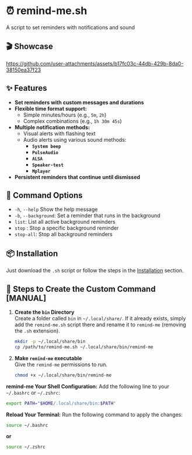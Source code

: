 # ⏰ remind-me.sh

A script to set reminders with notifications and sound

## 🎬 Showcase

https://github.com/user-attachments/assets/b17fc03c-44db-429b-8da0-38150ea37f23


## ✨ Features

- **Set reminders with custom messages and durations**
- **Flexible time format support:**
  - Simple minutes/hours (e.g., `5m`, `2h`)
  - Complex combinations (e.g., `1h 30m 45s`)
- **Multiple notification methods:**
  - Visual alerts with flashing text
  - Audio alerts using various sound methods:
    - **`System beep`**
    - **`PulseAudio`**
    - **`ALSA`**
    - **`Speaker-test`**
    - **`Mplayer`**
- **Persistent reminders that continue until dismissed**

## 📝 Command Options

- `-h`, `--help`    Show the help message
-  `-b`, `--background`: Set a reminder that runs in the background
-  `list`:        List all active background reminders
-  `stop` <id>:    Stop a specific background reminder
-  `stop-all`:     Stop all background reminders



## 📦 Installation

Just download the `.sh` script or follow the steps in the [Installation](https://github.com/fr0st-iwnl/sh-toolbox?tab=readme-ov-file#-installation) section.

## 🧭 Steps to Create the Custom Command [MANUAL]


1. **Create the `bin` Directory**  
   Create a folder called `bin` in `~/.local/share/`. If it already exists, simply add the `remind-me.sh` script there and rename it to `remind-me` (removing the `.sh` extension).

   ```bash
   mkdir -p ~/.local/share/bin
   cp /path/to/remind-me.sh ~/.local/share/bin/remind-me
   ```

1. **Make `remind-me` executable**  
   Give the `remind-me` permissions to run.

   ```bash
   chmod +x ~/.local/share/bin/remind-me
   ```

**remind-me Your Shell Configuration:**
Add the following line to your `~/.bashrc` or `~/.zshrc`:

```bash
export PATH="$HOME/.local/share/bin:$PATH"
```

**Reload Your Terminal:**
Run the following command to apply the changes:

```bash
source ~/.bashrc
```
**or**

```bash
source ~/.zshrc
``` 
   

   

